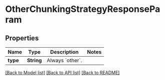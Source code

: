 # OtherChunkingStrategyResponseParam

## Properties
Name | Type | Description | Notes
------------ | ------------- | ------------- | -------------
**type** | **String** | Always &#x60;other&#x60;. | 

[[Back to Model list]](../README.md#documentation-for-models) [[Back to API list]](../README.md#documentation-for-api-endpoints) [[Back to README]](../README.md)


